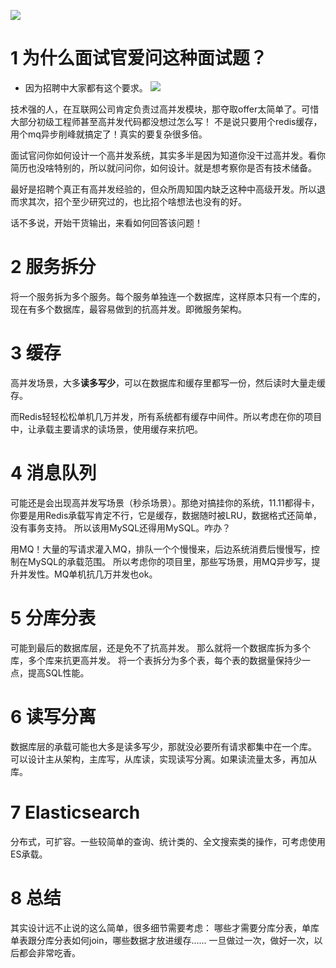 ![](https://img-blog.csdnimg.cn/20200724220622457.png?x-oss-process=image/watermark,type_ZmFuZ3poZW5naGVpdGk,shadow_10,text_aHR0cHM6Ly9ibG9nLmNzZG4ubmV0L3FxXzMzNTg5NTEw,size_1,color_FFFFFF,t_70)
#  1 为什么面试官爱问这种面试题？
- 因为招聘中大家都有这个要求。
![](https://img-blog.csdnimg.cn/20200724212848425.png?x-oss-process=image/watermark,type_ZmFuZ3poZW5naGVpdGk,shadow_10,text_aHR0cHM6Ly9ibG9nLmNzZG4ubmV0L3FxXzMzNTg5NTEw,size_1,color_FFFFFF,t_70)

技术强的人，在互联网公司肯定负责过高并发模块，那夺取offer太简单了。可惜大部分初级工程师甚至高并发代码都没想过怎么写！
不是说只要用个redis缓存，用个mq异步削峰就搞定了！真实的要复杂很多倍。

面试官问你如何设计一个高并发系统，其实多半是因为知道你没干过高并发。看你简历也没啥特别的，所以就问问你，如何设计。就是想考察你是否有技术储备。

最好是招聘个真正有高并发经验的，但众所周知国内缺乏这种中高级开发。所以退而求其次，招个至少研究过的，也比招个啥想法也没有的好。

话不多说，开始干货输出，来看如何回答该问题！

# 2 服务拆分
将一个服务拆为多个服务。每个服务单独连一个数据库，这样原本只有一个库的，现在有多个数据库，最容易做到的抗高并发。即微服务架构。

# 3 缓存
高并发场景，大多**读多写少**，可以在数据库和缓存里都写一份，然后读时大量走缓存。

而Redis轻轻松松单机几万并发，所有系统都有缓存中间件。所以考虑在你的项目中，让承载主要请求的读场景，使用缓存来抗吧。

# 4 消息队列
可能还是会出现高并发写场景（秒杀场景）。那绝对搞挂你的系统，11.11都得卡，你要是用Redis承载写肯定不行，它是缓存，数据随时被LRU，数据格式还简单，没有事务支持。
所以该用MySQL还得用MySQL。咋办？

用MQ！大量的写请求灌入MQ，排队一个个慢慢来，后边系统消费后慢慢写，控制在MySQL的承载范围。
所以考虑你的项目里，那些写场景，用MQ异步写，提升并发性。MQ单机抗几万并发也ok。

# 5 分库分表
可能到最后的数据库层，还是免不了抗高并发。
那么就将一个数据库拆为多个库，多个库来抗更高并发。
将一个表拆分为多个表，每个表的数据量保持少一点，提高SQL性能。

# 6 读写分离
数据库层的承载可能也大多是读多写少，那就没必要所有请求都集中在一个库。
可以设计主从架构，主库写，从库读，实现读写分离。如果读流量太多，再加从库。

# 7 Elasticsearch
分布式，可扩容。一些较简单的查询、统计类的、全文搜索类的操作，可考虑使用ES承载。

#  8 总结
其实设计远不止说的这么简单，很多细节需要考虑：
哪些才需要分库分表，单库单表跟分库分表如何join，哪些数据才放进缓存......
一旦做过一次，做好一次，以后都会非常吃香。
